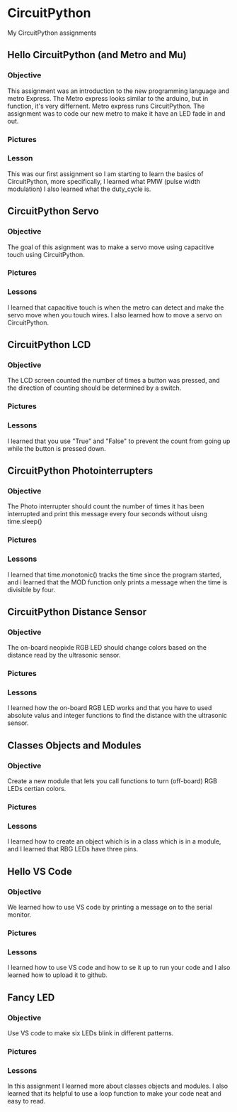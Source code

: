 # CircuitPython
My CircuitPython assignments
## Hello CircuitPython (and Metro and Mu)
### Objective
This assignment was an introduction to the new programming language and metro Express. The Metro express looks similar to the arduino, but in function, it's very differnent. Metro express runs CircuitPython. The assignment was to code our new metro to make it have an LED fade in and out.
### Pictures
### Lesson
This was our first assignment so I am starting to learn the basics of CircuitPython, more specifically, I learned what PMW (pulse width modulation) I also learned what the duty_cycle is.
## CircuitPython Servo
### Objective
The goal of this asignment was to make a servo move using capacitive touch using CircuitPython.
### Pictures
### Lessons
I learned that capacitive touch is when the metro can detect and make the servo move when you touch wires. I also learned how to move a servo on CircuitPython. 
## CircuitPython LCD
### Objective
The LCD screen counted the number of times a button was pressed, and the direction of counting should be determined by a switch.
### Pictures
### Lessons
I learned that you use "True" and "False" to prevent the count from going up while the button is pressed down.
## CircuitPython Photointerrupters
### Objective
The Photo interrupter should count the number of times it has been interrupted and print this message every four seconds without uisng time.sleep()
### Pictures
### Lessons
I learned that time.monotonic() tracks the time since the program started, and i learned that the MOD function only prints a message when the time is divisible by four.
## CircuitPython Distance Sensor
### Objective
The on-board neopixle RGB LED should change colors based on the distance read by the ultrasonic sensor.
### Pictures
### Lessons
I learned how the on-board RGB LED works and that you have to used absolute valus and integer functions to find the distance with the ultrasonic sensor.
## Classes Objects and Modules
### Objective
Create a new module that lets you call functions to turn (off-board) RGB LEDs certian colors.
### Pictures
### Lessons
I learned how to create an object which is in a class which is in a module, and I learned that RBG LEDs have three pins.
## Hello VS Code
### Objective
We learned how to use VS code by printing a message on to the serial monitor.
### Pictures
### Lessons
I learned how to use VS code and how to se it up to run your code and I also learned how to upload it to github.
## Fancy LED
### Objective
Use VS code to make six LEDs blink in different patterns.
### Pictures
### Lessons
In this assignment I learned more about classes objects and modules. I also learned that its helpful to use a loop function to make your code neat and easy to read.

